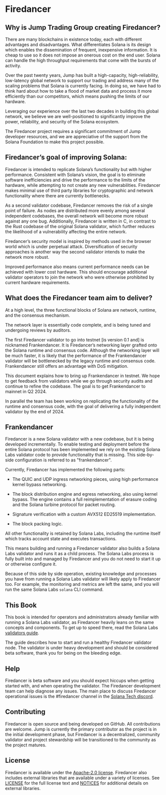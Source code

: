 # Firedancer
## Why is Jump Trading Group creating Firedancer?
There are many blockchains in existence today, each with different
advantages and disadvantages. What differentiates Solana is its design
which enables the dissemination of frequent, inexpensive information. It
is cheap to use so it does not impose an onerous cost on the end user.
Solana can handle the high throughput requirements that come with the
bursts of activity.

Over the past twenty years, Jump has built a high-capacity,
high-reliability, low-latency global network to support our trading and
address many of the scaling problems that Solana is currently facing. In
doing so, we have had to think hard about how to take a flood of market
data and process it more efficiently than our competitors, which means
pushing the limits of our hardware.

Leveraging our experience over the last two decades in building this
global network, we believe we are well-positioned to significantly
improve the power, reliability, and security of the Solana ecosystem.

The Firedancer project requires a significant commitment of Jump
developer resources, and we are appreciative of the support from the
Solana Foundation to make this project possible.

## Firedancer’s goal of improving Solana:
Firedancer is intended to replicate Solana’s functionality but with
higher performance. Consistent with Solana’s vision, the goal is to
eliminate software inefficiencies and drive the performance to the
limits of the hardware, while attempting to not create any new
vulnerabilities. Firedancer makes minimal use of third party libraries
for cryptographic and network functionality where there are currently
bottlenecks.

As a second validator codebase, Firedancer removes the risk of a single
point of failure. As nodes are distributed more evenly among several
independent codebases, the overall network will become more robust
against any one bug. Additionally, Firedancer is written in C, in
contrast to the Rust codebase of the original Solana validator, which
further reduces the likelihood of a vulnerability affecting the entire
network.

Firedancer’s security model is inspired by methods used in the browser
world which is under perpetual attack. Diversification of security
approaches is another way the second validator intends to make the
network more robust.

Improved performance also means current performance needs can be
achieved with lower cost hardware. This should encourage additional
validator operators to join the network who were otherwise prohibited by
current hardware requirements.

## What does the Firedancer team aim to deliver?
At a high level, the three functional blocks of Solana are network,
runtime, and the consensus mechanism.

The network layer is essentially code complete, and is being tuned and
undergoing reviews by auditors.

The first Firedancer validator to go into testnet [is version 0.1 and]
is nicknamed Frankendancer. It is Firedancer’s networking layer grafted
onto the Solana runtime and consensus code. Although the networking
layer will be much faster, it is likely that the performance of the
Frankendancer validator will be bottlenecked by the legacy runtime and
consensus code. Frankendancer still offers an advantage with DoS
mitigation.

This document explains how to bring up Frankendancer in testnet. We hope
to get feedback from validators while we go through security audits and
continue to refine the codebase. The goal is to get Frankendancer to
mainnet in Q2 2024.

In parallel the team has been working on replicating the functionality
of the runtime and consensus code, with the goal of delivering a fully
independent validator by the end of 2024.

## Frankendancer
Firedancer is a new Solana validator with a new codebase, but it is
being developed incrementally. To enable testing and deployment before
the entire Solana protocol has been implemented we rely on the existing
Solana Labs validator code to provide functionality that is missing.
This side-by-side configuration is referred to as "frankendancer".

Currently, Firedancer has implemented the following parts:

 * The QUIC and UDP ingress networking pieces, using high performance
   kernel bypass networking.

 * The block distribution engine and egress networking, also using
   kernel bypass. The engine contains a full reimplementation of erasure
   coding and the Solana turbine protocol for packet routing.

 * Signature verification with a custom AVX512 ED25519 implementation.

 * The block packing logic.

All other functionality is retained by Solana Labs, including the
runtime itself which tracks account state and executes transactions.

This means building and running a Firedancer validator also builds a
Solana Labs validator and runs it as a child process. The Solana Labs
process is fully built into and managed by Firedancer and you do not
need to start it up or otherwise configure it.

Because of this side by side operation, existing knowledge and processes
you have from running a Solana Labs validator will likely apply to
Firedancer too. For example, the monitoring and metrics are left the
same, and you will run the same Solana Labs `solana` CLI command.

## This Book
This book is intended for operators and administrators already familiar
with running a Solana Labs validator, as Firedancer heavily leans on the
same concepts and components. To get up to speed there, read the Solana
Labs [validators guide](https://docs.solana.com/running-validator).

The guide describes how to start and run a healthy Firedancer validator
node. The validator is under heavy development and should be considered
beta software, thank you for being on the bleeding edge.

## Help
Firedancer is beta software and you should expect hiccups when getting
started with, and when operating the validator. The Firedancer
development team can help diagnose any issues. The main place to discuss
Firedancer operational issues is the #firedancer channel in the [Solana
Tech discord](https://discord.gg/7kr7VmPH).

## Contributing
Firedancer is open source and being developed on GitHub. All
contributions are welcome. Jump is currently the primary contributor as
the project is in the initial development phase, but Firedancer is a
decentralized, community validator and project stewardship will be
transitioned to the community as the project matures.

## License
Firedancer is available under the [Apache-2.0
license](https://www.apache.org/licenses/LICENSE-2.0). Firedancer also
includes external libraries that are available under a variety of
licenses. See
[LICENSE](https://github.com/firedancer-io/firedancer/blob/main/LICENSE)
for the full license text and
[NOTICES](https://github.com/firedancer-io/firedancer/blob/main/NOTICE)
for additional details on external libraries.

